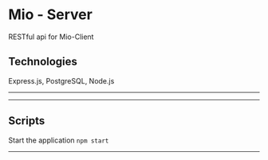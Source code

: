 # Mio - Server
RESTful api for Mio-Client

## Technologies
Express.js, PostgreSQL, Node.js

---

---

## Scripts

Start the application `npm start`

---
